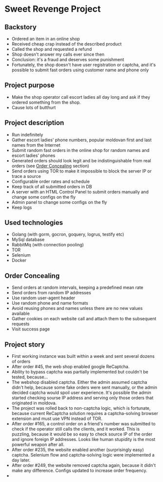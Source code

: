 # Sweet Revenge Project #

## Backstory ##
- Ordered an item in an online shop
- Received cheap crap instead of the described product
- Called the shop and requested a refund
- Shop doesn't answer my calls ever since then
- Conclusion: it's a fraud and deserves some punishment
- Fortunately, the shop doesn't have user registration or captcha, and it's possible to submit fast orders using customer name and phone only

## Project purpose ##
- Make the shop operator call escort ladies all day long and ask if they ordered something from the shop.
- Cause lots of butthurt

## Project description ##
- Run indefinitely
- Gather escort ladies' phone numbers, popular moldovan first and last names from the Internet
- Submit random fast orders in the online shop for random names and escort ladies' phones
- Generated orders should look legit and be indistinguishable from real orders (see [Order Concealing](#order-concealing) section)
- Send orders using TOR to make it impossible to block the server IP or trace a source
- Configurable order rates and schedule
- Keep track of all submitted orders in DB
- A server with an HTML Control Panel to submit orders manually and change some configs on the fly
- Admin panel to change some configs on the fly
- Keep logs

## Used technologies ##
- Golang (with gorm, gocron, goquery, logrus, testify etc)
- MySql database
- RabbitMq (with connection pooling)
- TOR
- Selenium
- Docker

## Order Concealing ##
- Send orders at random intervals, keeping a predefined mean rate
- Send orders from random IP addresses
- Use random user-agent header
- Use random phone and name formats
- Avoid reusing phones and names unless there are no new values available
- Gather cookies on each website call and attach them to the subsequent requests
- Visit success page

## Project story ##
- First working instance was built within a week and sent several dozens of orders
- After order #45, the web shop enabled google ReCaptcha.
- Ability to bypass captcha was partially implemented but couldn't be tested, because...
- The webshop disabled captcha. Either the admin assumed captcha didn't help, because some fake orders were sent manually, or the admin decided captcha would spoil user experience. It's possible the admin started checking sourse IP address and serving only those orders that originated in moldova.
- The project was rolled back to non-captcha logic, which is fortunate, because current ReCaptcha solution requires a captcha-solving browser extension and must use VPN instead of TOR.
- After order #165, a control order on a friend's number was submitted to check if the operator still calls the clients, and it worked. This is puzzling, because it would be so easy to check source IP of the order and ignore foreign IP addresses. Looks like human stupidity is the most powerful weapon after all.
- After order #235, the website enabled another (surprisingly easy) captcha. Selenium flow and captcha-solving logic were implemented a day later.
- After order #249, the website removed captcha again, because it didn't make any difference. Configs updated to increase order frequency.
- 

